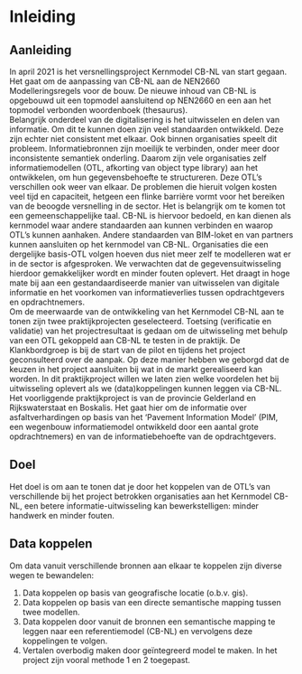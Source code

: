 # Inleiding

## Aanleiding

In april 2021 is het versnellingsproject Kernmodel CB-NL van start gegaan. Het gaat om de aanpassing van CB-NL aan de NEN2660 Modelleringsregels voor de bouw. De nieuwe inhoud van CB-NL is opgebouwd uit een topmodel aansluitend op NEN2660 en een aan het topmodel verbonden woordenboek (thesaurus).
<br> 
Belangrijk onderdeel van de digitalisering is het uitwisselen en delen van informatie. Om dit te kunnen doen zijn veel standaarden ontwikkeld. Deze zijn echter niet consistent met elkaar. Ook binnen organisaties speelt dit probleem. Informatiebronnen zijn moeilijk te verbinden, onder meer door inconsistente semantiek onderling. Daarom zijn vele organisaties zelf informatiemodellen (OTL, afkorting van object type library) aan het ontwikkelen, om hun gegevensbehoefte te structureren. Deze OTL’s verschillen ook weer van elkaar. De problemen die hieruit volgen kosten veel tijd en capaciteit, hetgeen een flinke barrière vormt voor het bereiken van de beoogde versnelling in de sector.  Het is belangrijk om te komen tot een gemeenschappelijke taal. CB-NL is hiervoor bedoeld, en kan dienen als kernmodel waar andere standaarden aan kunnen verbinden en waarop OTL’s kunnen aanhaken.
Andere standaarden van BIM-loket en van partners kunnen aansluiten op het kernmodel van CB-NL. Organisaties die een dergelijke basis-OTL volgen hoeven dus niet meer zelf te modelleren wat er in de sector is afgesproken. We verwachten dat de gegevensuitwisseling hierdoor gemakkelijker wordt en minder fouten oplevert.
Het draagt in hoge mate bij aan een gestandaardiseerde manier van uitwisselen van digitale informatie en het voorkomen van informatieverlies tussen opdrachtgevers en opdrachtnemers.
<br> 
Om de meerwaarde van de ontwikkeling van het Kernmodel CB-NL aan te tonen zijn twee praktijkprojecten geselecteerd. Toetsing (verificatie en validatie) van het projectresultaat is gedaan om de uitwisseling met behulp van een OTL gekoppeld aan CB-NL te testen in de praktijk. De Klankbordgroep is bij de start van de pilot en tijdens het project geconsulteerd over de aanpak. Op deze manier hebben we geborgd dat de keuzen in het project aansluiten bij wat in de markt gerealiseerd kan worden. In dit praktijkproject willen we laten zien welke voordelen het bij uitwisseling oplevert als we (data)koppelingen kunnen leggen via CB-NL.
<br> 
Het voorliggende praktijkproject is van de provincie Gelderland en Rijkswaterstaat en Boskalis. Het gaat hier om de informatie over asfaltverhardingen op basis van het ‘Pavement Information Model’ (PIM, een wegenbouw informatiemodel ontwikkeld door een aantal grote opdrachtnemers) en van de informatiebehoefte van de opdrachtgevers. 

## Doel
Het doel is om aan te tonen dat je door het koppelen van de OTL’s van verschillende bij het project betrokken organisaties aan het Kernmodel CB-NL, een betere informatie-uitwisseling kan bewerkstelligen: minder handwerk en minder fouten.


## Data koppelen
Om data vanuit verschillende bronnen aan elkaar te koppelen zijn diverse wegen te bewandelen:
1.	Data koppelen op basis van geografische locatie (o.b.v. gis).
2.	Data koppelen op basis van een directe semantische mapping tussen twee modellen.
3.	Data koppelen door vanuit de bronnen een semantische mapping te leggen naar een referentiemodel (CB-NL) en vervolgens deze koppelingen te volgen.
4.	Vertalen overbodig maken door geïntegreerd model te maken.
In het project zijn vooral methode 1 en 2 toegepast.

